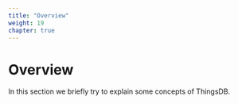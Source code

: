 ```yaml
---
title: "Overview"
weight: 19
chapter: true
---
```


# Overview

In this section we briefly try to explain some concepts of ThingsDB.
